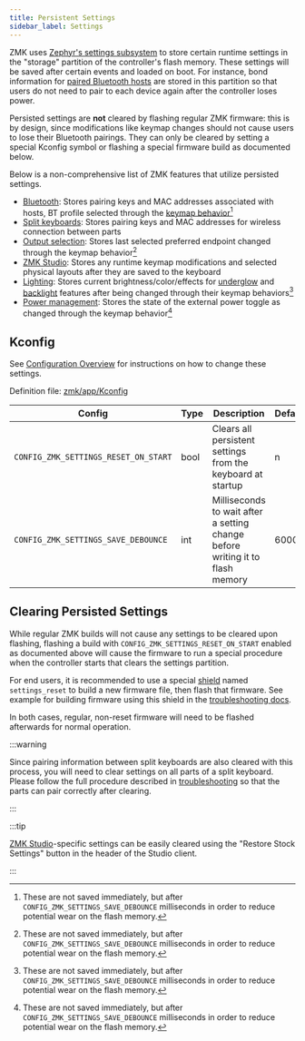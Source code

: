 ```yaml
---
title: Persistent Settings
sidebar_label: Settings
---
```


ZMK uses [Zephyr's settings subsystem](https://docs.zephyrproject.org/3.5.0/services/settings/index.html) to store certain runtime settings in the "storage" partition of the controller's flash memory.
These settings will be saved after certain events and loaded on boot.
For instance, bond information for [paired Bluetooth hosts](../features/bluetooth.md) are stored in this partition so that users do not need to pair to each device again after the controller loses power.

Persisted settings are **not** cleared by flashing regular ZMK firmware: this is by design, since modifications like keymap changes should not cause users to lose their Bluetooth pairings.
They can only be cleared by setting a special Kconfig symbol or flashing a special firmware build as documented below.

Below is a non-comprehensive list of ZMK features that utilize persisted settings.

- [Bluetooth](../features/bluetooth.md): Stores pairing keys and MAC addresses associated with hosts, BT profile selected through the [keymap behavior](../keymaps/behaviors/bluetooth.md)[^1]
- [Split keyboards](../features/split-keyboards.md): Stores pairing keys and MAC addresses for wireless connection between parts
- [Output selection](../keymaps/behaviors/outputs.md): Stores last selected preferred endpoint changed through the keymap behavior[^1]
- [ZMK Studio](../features/studio.md): Stores any runtime keymap modifications and selected physical layouts after they are saved to the keyboard
- [Lighting](../features/lighting.md): Stores current brightness/color/effects for [underglow](../keymaps/behaviors/underglow.md) and [backlight](../keymaps/behaviors/backlight.md) features after being changed through their keymap behaviors[^1]
- [Power management](../keymaps/behaviors/power.md): Stores the state of the external power toggle as changed through the keymap behavior[^1]

[^1]: These are not saved immediately, but after `CONFIG_ZMK_SETTINGS_SAVE_DEBOUNCE` milliseconds in order to reduce potential wear on the flash memory.

## Kconfig

See [Configuration Overview](index.md) for instructions on how to change these settings.

Definition file: [zmk/app/Kconfig](https://github.com/zmkfirmware/zmk/blob/main/app/Kconfig)

| Config                               | Type | Description                                                                   | Default |
| ------------------------------------ | ---- | ----------------------------------------------------------------------------- | ------- |
| `CONFIG_ZMK_SETTINGS_RESET_ON_START` | bool | Clears all persistent settings from the keyboard at startup                   | n       |
| `CONFIG_ZMK_SETTINGS_SAVE_DEBOUNCE`  | int  | Milliseconds to wait after a setting change before writing it to flash memory | 60000   |

## Clearing Persisted Settings

While regular ZMK builds will not cause any settings to be cleared upon flashing, flashing a build with `CONFIG_ZMK_SETTINGS_RESET_ON_START` enabled as documented above will cause the firmware to run a special procedure when the controller starts that clears the settings partition.

For end users, it is recommended to use a special [shield](../development/hardware-integration/index.mdx#boards--shields) named `settings_reset` to build a new firmware file, then flash that firmware.
See example for building firmware using this shield in the [troubleshooting docs](../troubleshooting/connection-issues.mdx#building-a-reset-firmware).

In both cases, regular, non-reset firmware will need to be flashed afterwards for normal operation.

:::warning

Since pairing information between split keyboards are also cleared with this process, you will need to clear settings on all parts of a split keyboard.
Please follow the full procedure described in [troubleshooting](../troubleshooting/connection-issues.mdx#split-keyboard-halves-unable-to-pair) so that the parts can pair correctly after clearing.

:::

:::tip

[ZMK Studio](../features/studio.md)-specific settings can be easily cleared using the "Restore Stock Settings" button in the header of the Studio client.

:::
